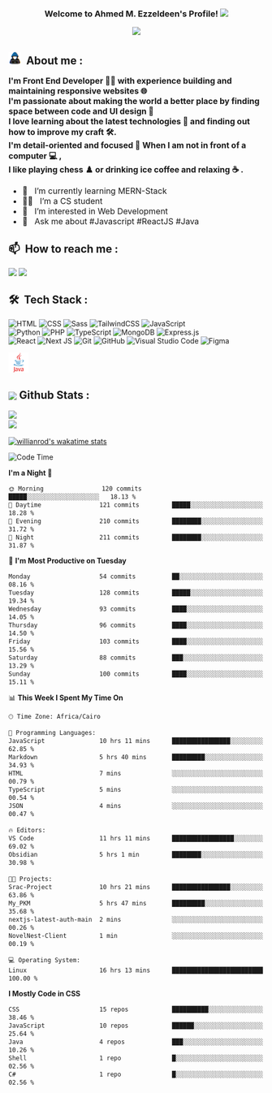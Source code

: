 <h3 align="center">
  Welcome to Ahmed M. Ezzeldeen's Profile!
  <img src="https://media.giphy.com/media/hvRJCLFzcasrR4ia7z/giphy.gif" width="28">
</h3>

<!-- Typing SVG by DenverCoder1 - https://github.com/DenverCoder1/readme-typing-svg -->
<p align="center">
  <a href="https://github.com/DenverCoder1/readme-typing-svg"><img src="https://readme-typing-svg.herokuapp.com/?lines=I'm%20Junior%20Software%20Engineer%20👨‍💻;I'm%20Front-End%20developer;Always%20learning%20new%20things&font=Fira%20Code&center=true&width=440&height=45&color=2196f3&vCenter=true&size=24"></a>
</p>

## <img src ="https://github.com/0xAbdulKhalid/0xAbdulKhalid/raw/main/assets/mdImages/about_me.gif" width=25px> &nbsp;About me :

<p Style="font-size:16px; font-weight:bold; ">
I'm Front End Developer 🧑‍💻 with experience building and maintaining responsive websites 🌐<br>
I'm passionate about making the world a better place by finding space between code and UI design 🎨<br>
I love learning about the latest technologies 🚀 and finding out how to improve my craft 🛠️.<br> I'm detail-oriented and focused 🤏 
When I am not in front of a computer 💻️ ,<br> I like playing chess ♟️ or drinking ice coffee and relaxing ☕️ .
</p>

<ul style="font-size:16px">
<li>🌱 &nbsp; I’m currently learning MERN-Stack</li>
<li>👨‍💻 &nbsp; I’m a CS student</li>
<li>👀 &nbsp; I’m interested in Web Development</li>
<li>💬 &nbsp; Ask me about #Javascript #ReactJS #Java</li>
</ul>

## 📫 &nbsp;How to reach me :

<a href="https://www.linkedin.com/in/ahmed3zzeldeen/" target="_blank"><img src="https://img.shields.io/badge/-Ahmed%20M.%20Ezzeldeen-0077B5?style=for-the-badge&logo=Linkedin&logoColor=white"/></a>
<a href="https://telegram.me/Ahmed3zzeldeen" target="_blank"><img src="https://img.shields.io/badge/-Ahmed%20M.%20Ezzeldeen-0077B5?style=for-the-badge&logo=Telegram&logoColor=white"/></a>

## 🛠 &nbsp;Tech Stack :

![HTML](https://img.shields.io/badge/HTML5-E34F26?style=for-the-badge&logo=html5&logoColor=white) ![CSS](https://img.shields.io/badge/CSS3-1572B6?style=for-the-badge&logo=css3&logoColor=white) ![Sass](https://img.shields.io/badge/Sass-CC6699?style=for-the-badge&logo=sass&logoColor=white) ![TailwindCSS](https://img.shields.io/badge/tailwindcss-%2338B2AC.svg?style=for-the-badge&logo=tailwind-css&logoColor=white) ![JavaScript](https://img.shields.io/badge/JavaScript-323330?style=for-the-badge&logo=javascript&logoColor=F7DF1E) </br> ![Python](https://img.shields.io/badge/Python-FFD43B?style=for-the-badge&logo=python&logoColor=blue) ![PHP](https://img.shields.io/badge/PHP-777BB4?style=for-the-badge&logo=php&logoColor=white) ![TypeScript](https://img.shields.io/badge/typescript-%23007ACC.svg?style=for-the-badge&logo=typescript&logoColor=white) ![MongoDB](https://img.shields.io/badge/MongoDB-%234ea94b.svg?style=for-the-badge&logo=mongodb&logoColor=white) ![Express.js](https://img.shields.io/badge/express.js-%23404d59.svg?style=for-the-badge&logo=express&logoColor=%2361DAFB) </br> ![React](https://img.shields.io/badge/react-%2320232a.svg?style=for-the-badge&logo=react&logoColor=%2361DAFB) ![Next JS](https://img.shields.io/badge/Next-black?style=for-the-badge&logo=next.js&logoColor=white) ![Git](https://img.shields.io/badge/GIT-E44C30?style=for-the-badge&logo=git&logoColor=white) ![GitHub](https://img.shields.io/badge/GitHub-100000?style=for-the-badge&logo=github&logoColor=white) ![Visual Studio Code](https://img.shields.io/badge/VSCode-0078D4?style=for-the-badge&logo=visual%20studio%20code&logoColor=white) ![Figma](https://img.shields.io/badge/figma-%23F24E1E.svg?style=for-the-badge&logo=figma&logoColor=white)&nbsp;

<a href="https://www.java.com" target="_blank"> <img src="https://raw.githubusercontent.com/devicons/devicon/master/icons/java/java-original-wordmark.svg" alt="java" width="40" height="40"/></a>

<!-- ![Figma](https://img.shields.io/badge/figma-05122A.svg?style=for-the-badge&logo=figma&logoColor=white) -->

## <img src = "https://media.giphy.com/media/iY8CRBdQXODJSCERIr/giphy.gif" align="center" width ="30px"> Github Stats :

![](https://github-readme-stats.vercel.app/api?username=Ahmed3zzeldeen&theme=tokyonight&hide_border=false&include_all_commits=false&count_private=false)<br/>
![](https://github-readme-streak-stats.herokuapp.com/?user=Ahmed3zzeldeen&theme=tokyonight&hide_border=false)<br/>

[![willianrod's wakatime stats](https://github-readme-stats.vercel.app/api/wakatime?username=ahmed3zzeldeen&layout=compact)](https://github.com/anuraghazra/github-readme-stats)

<!--START_SECTION:waka-->
![Code Time](http://img.shields.io/badge/Code%20Time-807%20hrs%202%20mins-blue)

**I'm a Night 🦉** 

```text
🌞 Morning                120 commits         █████░░░░░░░░░░░░░░░░░░░░   18.13 % 
🌆 Daytime                121 commits         █████░░░░░░░░░░░░░░░░░░░░   18.28 % 
🌃 Evening                210 commits         ████████░░░░░░░░░░░░░░░░░   31.72 % 
🌙 Night                  211 commits         ████████░░░░░░░░░░░░░░░░░   31.87 % 
```
📅 **I'm Most Productive on Tuesday** 

```text
Monday                   54 commits          ██░░░░░░░░░░░░░░░░░░░░░░░   08.16 % 
Tuesday                  128 commits         █████░░░░░░░░░░░░░░░░░░░░   19.34 % 
Wednesday                93 commits          ████░░░░░░░░░░░░░░░░░░░░░   14.05 % 
Thursday                 96 commits          ████░░░░░░░░░░░░░░░░░░░░░   14.50 % 
Friday                   103 commits         ████░░░░░░░░░░░░░░░░░░░░░   15.56 % 
Saturday                 88 commits          ███░░░░░░░░░░░░░░░░░░░░░░   13.29 % 
Sunday                   100 commits         ████░░░░░░░░░░░░░░░░░░░░░   15.11 % 
```


📊 **This Week I Spent My Time On** 

```text
🕑︎ Time Zone: Africa/Cairo

💬 Programming Languages: 
JavaScript               10 hrs 11 mins      ████████████████░░░░░░░░░   62.85 % 
Markdown                 5 hrs 40 mins       █████████░░░░░░░░░░░░░░░░   34.93 % 
HTML                     7 mins              ░░░░░░░░░░░░░░░░░░░░░░░░░   00.79 % 
TypeScript               5 mins              ░░░░░░░░░░░░░░░░░░░░░░░░░   00.54 % 
JSON                     4 mins              ░░░░░░░░░░░░░░░░░░░░░░░░░   00.47 % 

🔥 Editors: 
VS Code                  11 hrs 11 mins      █████████████████░░░░░░░░   69.02 % 
Obsidian                 5 hrs 1 min         ████████░░░░░░░░░░░░░░░░░   30.98 % 

🐱‍💻 Projects: 
Srac-Project             10 hrs 21 mins      ████████████████░░░░░░░░░   63.86 % 
My_PKM                   5 hrs 47 mins       █████████░░░░░░░░░░░░░░░░   35.68 % 
nextjs-latest-auth-main  2 mins              ░░░░░░░░░░░░░░░░░░░░░░░░░   00.26 % 
NovelNest-Client         1 min               ░░░░░░░░░░░░░░░░░░░░░░░░░   00.19 % 

💻 Operating System: 
Linux                    16 hrs 13 mins      █████████████████████████   100.00 % 
```

**I Mostly Code in CSS** 

```text
CSS                      15 repos            ██████████░░░░░░░░░░░░░░░   38.46 % 
JavaScript               10 repos            ██████░░░░░░░░░░░░░░░░░░░   25.64 % 
Java                     4 repos             ███░░░░░░░░░░░░░░░░░░░░░░   10.26 % 
Shell                    1 repo              █░░░░░░░░░░░░░░░░░░░░░░░░   02.56 % 
C#                       1 repo              █░░░░░░░░░░░░░░░░░░░░░░░░   02.56 % 
```




<!--END_SECTION:waka-->
